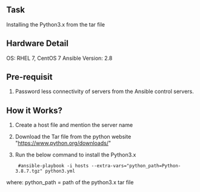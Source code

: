 Task
-----
Installing the Python3.x from the tar file

Hardware Detail
---------------
OS: RHEL 7, CentOS 7
Ansible Version: 2.8 

Pre-requisit
------------
1. Password less connectivity of servers from the Ansible control servers.

How it Works?
-------------
1. Create a host file and mention the server name

2. Download the Tar file from the python website "https://www.python.org/downloads/"

3. Run the below command to install the Python3.x

        #ansible-playbook -i hosts --extra-vars="python_path=Python-3.8.7.tgz" python3.yml

where: python_path = path of the python3.x tar file

